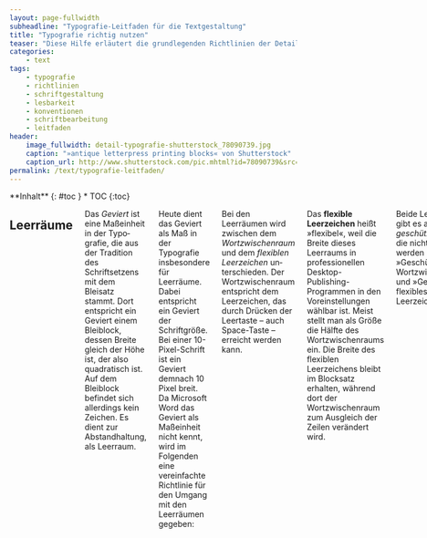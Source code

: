 ```yaml
---
layout: page-fullwidth
subheadline: "Typografie-Leitfaden für die Textgestaltung"
title: "Typografie richtig nutzen"
teaser: "Diese Hilfe erläutert die grundlegenden Richtlinien der Detail-Typografie bzw. Schriftgestaltung und beantwortet die Frage: Wie setze ich korrekt Zeichen ein?"
categories:
    - text
tags:
    - typografie
    - richtlinien
    - schriftgestaltung
    - lesbarkeit
    - konventionen
    - schriftbearbeitung
    - leitfaden
header:
    image_fullwidth: detail-typografie-shutterstock_78090739.jpg
    caption: "»antique letterpress printing blocks« von Shutterstock"
    caption_url: http://www.shutterstock.com/pic.mhtml?id=78090739&src=id
permalink: /text/typografie-leitfaden/
---
```

<div class="row">
<div class="medium-5 medium-push-7 columns" markdown="1">
<div class="panel radius" markdown="1">
**Inhalt**
{: #toc }
*  TOC
{:toc}
</div>
</div><!-- /.medium-5.columns -->


<div class="medium-7 medium-pull-5 columns" markdown="1">

## Leerräume

Das *Geviert* ist eine Maßeinheit in der Typo­grafie, die aus der Tradition des Schriftsetzens mit dem Bleisatz stammt. Dort entspricht ein Geviert einem Bleiblock, dessen Breite gleich der Höhe ist, der also quadratisch ist. Auf dem Bleiblock befindet sich allerdings kein Zeichen. Es dient zur Abstandhaltung, als Leerraum.

Heute dient das Geviert als Maß in der Typografie insbesondere für Leerräume. Dabei entspricht ein Geviert der Schriftgröße. Bei einer 10-Pixel-Schrift ist ein Geviert demnach 10 Pixel breit. Da Micro­soft Word das Geviert als Maßeinheit nicht kennt, wird im Folgenden eine vereinfachte Richtlinie für den Umgang mit den Leerräumen gegeben:

Bei den Leerräumen wird zwischen dem *Wortzwischenraum* und dem *flexiblen Leerzeichen* un­terschieden. Der Wortzwischenraum entspricht dem Leerzeichen, das durch Drücken der Leertaste – auch Space-Taste – erreicht werden kann.

Das **flexible Leerzeichen** heißt »flexibel«, weil die Breite dieses Leerraums in professionellen Desktop-Publishing-Programmen in den Voreinstellungen wählbar ist. Meist stellt man als Größe die Hälfte des Wortzwischenraums ein. Die Breite des flexiblen Leerzeichens bleibt im Block­satz erhalten, während dort der Wortzwischenraum zum Ausgleich der Zeilen verändert wird.

Beide Leerräume gibt es auch als *geschützte Zeichen*, die nicht getrennt werden (= »Geschützter Wortzwischenraum« und »Geschütztes flexibles Leerzeichen«).

Kein **Leerraum** steht:

*   vor Satzzeichen › . , ; : ?
*   vor und nach einem Schrägstrich › /
*   bei Winkelangaben zwischen Maßzahl und Gradzeichen
    *   Beispiel: 90°
*   vor dem Zeichen für Zoll
    *   Beispiel: 18″
*   zwischen Vorzeichen und Zahl
    *   Beispiel: –3


Ein **Wortzwischenraum** steht…

*   …nach ausgeschriebenen Wörtern und Abkürzungen.
*   …nach Zeichen, die ein Wort vertreten.
    *   &
    *   –
    *   §
*   nach ausgelassenen Textteilen, die durch das Ellipsenzeichen (siehe mehr zum Ellipsenzeichen weiter unten) angedeutet werden.
*   nach Zahlen.
*   nach Satzzeichen.


Ein **Flexibles Leerzeichen**…

*   …steht nach Punkten innerhalb mehrgliedriger Abkürzungen, die in vollem Wortlaut gesprochen werden.
    *   z. B.
    *   i. A.
    *   u. a.
*   nutzt man zur Gliederung von Zahlen.
    *   1 000 000
*   fügt man bei Datumsangaben ein.
    *   28.07\. 2006


Ein **Geschützter Leerraum** steht beispielsweise…


* …zwischen einer Maßzahl und der Maßeinheit.
* …nach den Wörtern Seite, Nummer usw. und der dazugehörigen Ziffer.
* …zwischen Titeln, abgekürzten Vornamen und Namen.


## Gedanken- und Bindestrich


Der **Mittelstrich** »-« wird verwendet als:

*   Trennstrich
*   Geschützter Trennstrich – wird nie getrennt
*   Bedingter Trennstrich – nicht sichtbar, wird ggf. mit Bindestrich getrennt
*   Bindestrich
    *   Beispiel: KSC-Fan
*   Ergänzungsstrich
    *   Beispiel: An- und Verkauf


Der **Halbgeviert-Strich** »–« wird verwendet als:

*   Gedankenstrich – mit Leerzeichen vor und nach dem Gedankenstrich
    *   Es funktionierte – da war ich mir sicher – alles einfacher mit…
*   Streckenstrich – ohne Leerzeichen vor und nach dem Streckenstrich
    *   Köln–Berlin
*   Strich für »gegen« und »bis«
    *   KSC–Bayern
    *   2–3 Kilogramm
*   Minuszeichen
    *   3–2=1


## Anführungszeichen und Apostroph
„
Bei den zwei geraden Strichen ", die auf der Tastatur über <kbd>Umschalt + 2</kbd> erreichbar sind, handelt es sich nicht um typografisch korrekte Anführungszeichen. In Deutschland sind dies entweder die Zeichen „ und “ – auch *kleine Tiefstehende 99* und *kleine hochstehende 66* oder die sich besser in das Schriftbild einfügenden Guillemets » und «.

Ent­sprechend wird für Anführungen innerhalb von Anführungen die passenden halben Anführungs­zeichen ‚ und ‘ bzw. › und ‹ verwendet. Das korrekte Zeichen für ein Apostroph ist ’ – auch die kleine hochstehende 9 genannt.




## Ellipsen-Zeichen: …


Das Ellipsen-Zeichen – Auslassungszeichen – besteht nicht aus drei aufeinanderfolgenden Punkten sondern ist ein einzelnes, eigenständiges Zeichen: …



## Abkürzungen

Wenn eine mehrere Wörter umfassende Abkürzung am Anfang eines Satzes steht, verwendet man anstelle der Abkürzung die ausgeschriebene Version.

    *   Falsch ➡ Z. B.
    *   Richtig ➡ Zum Beispiel

Abkürzungen wie S., Bd., Nr., Anm. benutzt man nur, wenn ihnen kein Artikel oder keine Zahl vorangeht.

    *   Richtig ➡ S. 5
    *   Richtig ➡ Bd. 8
    *   Richtig ➡ die Seite 5
    *   Richtig ➡ der Band 8
    *   Richtig ➡ die Nummer 4

Bei mehrgliedrigen Abkürzungen setzt man zwischen den einzelnen Gliedern nach dem Punkt ein geschütztes flexibles Leerzeichen. Zum Beispiel: u.v.a.m.



## Et-Zeichen: &amp;, Grad-Zeichen, Paragraph-Zeichen, Prozent-Zeichen

Das **Et-Zeichen** *&* (lat. »und«) verwendet man nur in Firmennamen und steht zwischen zwei Wortzwischenräumen. In allen anderen Fällen darf nur *u.* als Abkürzung für *und* gesetzt werden.

Beispiel: Scholz & Friends

Bei Temperaturen muss zwischen Zahl und **Gradzeichen** ° ein geschütztes *flexibles Leerzeichen* stehen. Bei allen anderen Gradangaben steht das Gradzeichen direkt hinter der Zahl. Das Gradzeichen ist kein hochgestellter Buchstabe oder Zahl, sondern ein eigenständiges Zeichen.

Beispiel: ein Winkel von 360°

Zwischen einem **Paragraph-Zeichen** *§* und einer Zahl muss ein geschütztes *flexibles Leerzeichen* stehen. Zwei Paragraphzeichen *§§* kennzeichnen den Plural »Paragraphen«. Ohne Zahlenangabe wird das Wort Paragraph ausgeschrieben und kann nicht durch das Zeichen *§* ersetzt werden.

Beispiel: § 113 a

**Prozent-/Promillezeichen** nutzt man nur in Verbindung mit Zahlen. Zwischen dem Prozent- bzw. Promillezeichen und der Zahl steht ein geschütztes *flexibles Leerzeichen*.

Beispiel: 43% der Wähler entschieden sich für die CDU



## ss und ß

Das ß – auch Eszett oder scharfes S bzw. Scharf-S – ist ein Buchstabe, der aus einer Ligatur des deutschen Alphabets hervorgegangen ist. Wenn in einer Schriftart das ß nicht vorhanden ist, wird das Eszett mit ss ersetzt.

In der Schweiz wird das ß nicht verwendet. 2006 wurde es offiziell für den amtlichen Schriftverkehr abgeschafft.

Schreibt man einen Text ausschließlich in Großbuchstaben, so wird das *ß* durch *ss* ersetzt – z. B. STRASSE.



## Nummern, Zahlen, Uhrzeit und Datum

**Telefonnummern, Telefaxnummern und Postfachnummern** unterteilt man in Zweierglieder und zwar von der letzten Ziffer ausgehend. Die Ortsnetzkennzahl wird in Klammern gesetzt. Die Gliederung erfolgt durch *flexible Leerzeichen*. Kontonummern gliedert man von der Endziffer aus in Dreiergruppen. Bankleitzahlen bestehen aus acht Ziffern und werden von links nach rechts in zwei Dreiergruppen und eine Zweiergruppe gegliedert.

* Telefonnummer ➡ 46 78 90
* Telefonnummer mit Ortskennzahl ➡(0 72 31) 46 36 57
* Kontonummer ➡ 7 388 499 273
* Bankleitzahlen ➡ 370 100 50

Die **ISBN**(Internationale Standardbuchnummer) besteht aus Landes-, Verlags-, Artikelnummer und Reihenschlüssel. Die Ziffern werden durch einen Bindestrich getrennt.

Beispiel: ISBN 978-3-86680-192-9

**Postleitzahlen** werden nicht gegliedert.

Für **Uhrzeiten**sind verschiedene Schreibweisen üblich

*   8 Uhr
*   0.15 Uhr
*   23:22 Uhr

**Zahlen mit mehr als drei Stellen** links oder rechts vom Komma gliedert man mit Hilfe eines *flexiblen Leerzeichens* vom Komma ausgehend in dreistellige Gruppen. Bei vierstelligen Zahlen ist die Gliederung nicht unbedingt erforderlich.

*Jahres-, Seiten-, Paragraphenangaben** werden nicht gegliedert.
Besteht die **Ziffer vor oder die Einheit** nur aus einem Zeichen, wird ein *flexibles Leerzeichen* verwendet.

Die **Trennung von Ziffer und Einheit** sollte vermieden werden (geschützter Leerraum).

Bei der Datumsangabe setzt man einen Punkt nach der Zahl für den Tag und Monat. Jahresangaben benötigen keinen Punkt. Zwischen Tag und Monat sowie zwischen Monat und Jahr wird ein *flexibles Leerzeichen* gesetzt – siehe Beispiel 1\. Vor der Jahresangabe lässt man einen normalen Abstand, wenn der Monat ausgeschrieben wird – siehe Beispiel 2.

* 04.09.2006
* 4\. September 2006



## Klammern

*   wird ein gemischter Text (z. B. gerade und kursiv) eingeklammert, so werden die Klammern in Grundschrift (gerade) gesetzt.
*   Beginnt und endet ein Text unterschiedlich (gerade und kursiv) so werden die Klammern gerade gesetzt.
*   Bei kursiven Text werden die Klarnmern auch kursiv gesetzt.
*   Binde- und Gedankenstrich sowie das Gleichheitszeichen werden innerhalb fetter Schrift ebenfalls fett gesetzt.



## Trennungen

Keine Trennung erfolgen in Überschriften und Inhaltsverzeichnissen sowie in Eigennamen.



</div><!-- /.medium-7.columns -->
</div><!-- /.row -->
